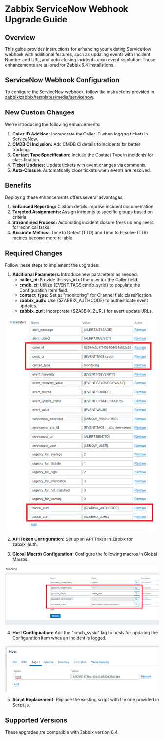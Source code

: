 # Zabbix ServiceNow Webhook Upgrade Guide

## Overview

This guide provides instructions for enhancing your existing ServiceNow webhook with additional features, such as updating events with Incident Number and URL, and auto-closing incidents upon event resolution. These enhancements are tailored for Zabbix 6.4 installations.

## ServiceNow Webhook Configuration

To configure the ServiceNow webhook, follow the instructions provided in [zabbix/zabbix/templates/media/servicenow](https://github.com/zabbix/zabbix/tree/release/6.4/templates/media/servicenow).

## New Custom Changes

We're introducing the following enhancements:

1. **Caller ID Addition:** Incorporate the Caller ID when logging tickets in ServiceNow.
2. **CMDB CI Inclusion:** Add CMDB CI details to incidents for better tracking.
3. **Contact Type Specification:** Include the Contact Type in incidents for classification.
4. **Ticket Updates:** Update tickets with event changes via comments.
5. **Auto-Closure:** Automatically close tickets when events are resolved.

## Benefits

Deploying these enhancements offers several advantages:

1. **Enhanced Reporting:** Custom details improve incident documentation.
2. **Targeted Assignments:** Assign incidents to specific groups based on criteria.
3. **Streamlined Process:** Automating incident closure frees up engineers for technical tasks.
4. **Accurate Metrics:** Time to Detect (TTD) and Time to Resolve (TTR) metrics become more reliable.

## Required Changes

Follow these steps to implement the upgrades:

1. **Additional Parameters:** Introduce new parameters as needed:
   - **caller_id:** Provide the sys_id of the user for the Caller field.
   - **cmdb_ci:** Utilize {EVENT.TAGS.cmdb_sysid} to populate the Configuration Item field.
   - **contact_type:** Set as "monitoring" for Channel field classification.
   - **zabbix_auth:** Use {$ZABBIX_AUTHCODE} to authenticate event updates.
   - **zabbix_zurl:** Incorporate {$ZABBIX_ZURL} for event update URLs.

![New Parameters](https://github.com/vsbopi/zabbix/blob/fef4f14eb34467bb6660b059cf70482bca027dfe/ServiceNow%20Media%20Webhook/images/image1.png?raw=true)

2. **API Token Configuration:** Set up an API Token in Zabbix for zabbix_auth.

3. **Global Macros Configuration:** Configure the following macros in Global Macros.

![Global Macros](https://github.com/vsbopi/zabbix/blob/003fb9cd62ab1cc88405332490d1abe1e2f28e9e/ServiceNow%20Media%20Webhook/images/image2.png?raw=true)

4. **Host Configuration:** Add the "cmdb_sysid" tag to hosts for updating the Configuration Item when an incident is logged.

![Host Config](https://github.com/vsbopi/zabbix/blob/7e58910af5048474aa6362d4322a1360bfde1e2f/ServiceNow%20Media%20Webhook/images/image3.png?raw=true)

5. **Script Replacement:** Replace the existing script with the one provided in [Script.js](https://github.com/vsbopi/zabbix/blob/b560dadd16a8b7090ace562e95e3aa0f476921eb/ServiceNow%20Media%20Webhook/Script.js).

## Supported Versions

These upgrades are compatible with Zabbix version 6.4.
